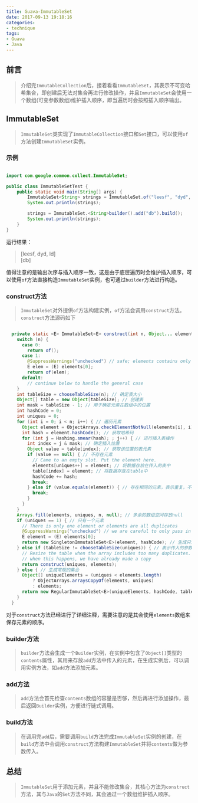 ```yaml
---
title: Guava-ImmutableSet
date: 2017-09-13 19:18:16
categories:
- technique
tags:
- Guava
- Java
---
```


## 前言
> 介绍完`ImmutableCollection`后，接着看看`ImmutableSet`，其表示不可变哈希集合，即创建后无法对集合再进行修改操作，并且`ImmutableSet`会使用一个数组(可变参数数组)维护插入顺序，即当遍历时会按照插入顺序输出。

## ImmutableSet

> `ImmutableSet`类实现了`ImmutableCollection`接口和`Set`接口，可以使用`of`方法创建`ImmutableSet`实例。

### 示例

```java

import com.google.common.collect.ImmutableSet;

public class ImmutableSetTest {
    public static void main(String[] args) {
        ImmutableSet<String> strings = ImmutableSet.of("leesf", "dyd", "ld");
        System.out.println(strings);

        strings = ImmutableSet.<String>builder().add("db").build();
        System.out.println(strings);
    }
}


```

运行结果：
> [leesf, dyd, ld]  
[db]

值得注意的是输出次序与插入顺序一致，这是由于底层遍历时会维护插入顺序，可以使用`of`方法直接构造`ImmutableSet`实例，也可通过`builder`方法进行构造。

### construct方法
> `ImmutableSet`对外提供`of`方法构建实例，`of`方法会调用`construct`方法。`construct`方法源码如下

```java

  private static <E> ImmutableSet<E> construct(int n, Object... elements) {
    switch (n) {
      case 0:
        return of();
      case 1:
        @SuppressWarnings("unchecked") // safe; elements contains only E's
        E elem = (E) elements[0];
        return of(elem);
      default:
        // continue below to handle the general case
    }
    int tableSize = chooseTableSize(n); // 确定表大小
    Object[] table = new Object[tableSize]; // 创建表
    int mask = tableSize - 1; // 用于确定元素在数组中的位置
    int hashCode = 0;
    int uniques = 0;
    for (int i = 0; i < n; i++) { // 遍历元素
      Object element = ObjectArrays.checkElementNotNull(elements[i], i); // 传入的参数不为空
      int hash = element.hashCode(); // 获取哈希码
      for (int j = Hashing.smear(hash); ; j++) { // 进行插入表操作
        int index = j & mask; // 确定插入位置
        Object value = table[index]; // 获取该位置的表元素
        if (value == null) { // 不存在元素
          // Came to an empty slot. Put the element here.
          elements[uniques++] = element; // 将数据存放在传入的表中
          table[index] = element; // 将数据存放在table中
          hashCode += hash;
          break;
        } else if (value.equals(element)) { // 存在相同的元素，表示重复，不插入
          break;
        }
      }
    }
    Arrays.fill(elements, uniques, n, null); // 多余的数组空间存放null
    if (uniques == 1) { // 只有一个元素
      // There is only one element or elements are all duplicates
      @SuppressWarnings("unchecked") // we are careful to only pass in E
      E element = (E) elements[0];
      return new SingletonImmutableSet<E>(element, hashCode); // 生成只包含一个元素的集合
    } else if (tableSize != chooseTableSize(uniques)) { // 表示传入的参数存在过多的重复元素
      // Resize the table when the array includes too many duplicates.
      // when this happens, we have already made a copy
      return construct(uniques, elements);
    } else { // 生成常规的集合
      Object[] uniqueElements = (uniques < elements.length)
          ? ObjectArrays.arraysCopyOf(elements, uniques)
          : elements;
      return new RegularImmutableSet<E>(uniqueElements, hashCode, table, mask);
    }
  }

```

对于`construct`方法已经进行了详细注释，需要注意的是其会使用`elements`数组来保存元素的顺序。

### builder方法

> `builder`方法会生成一个`Builder`实例，在实例中包含了`Object[]`类型的`contents`属性，其用来存放`add`方法中传入的元素，在生成实例后，可以调用实例方法，如`add`方法添加元素。

### add方法

> `add`方法会首先检查`contents`数组的容量是否够，然后再进行添加操作，最后返回`Builder`实例，方便进行链式调用。

### build方法

> 在调用完`add`后，需要调用`build`方法完成`ImmutableSet`实例的创建，在`build`方法中会调用`construct`方法构建`ImmutableSet`并将`contents`做为参数传入。

## 总结

> `ImmutableSet`用于添加元素，并且不能修改集合，其核心方法为`construct`方法，其与`Java`的`Set`方法不同，其会通过一个数组维护插入顺序。


